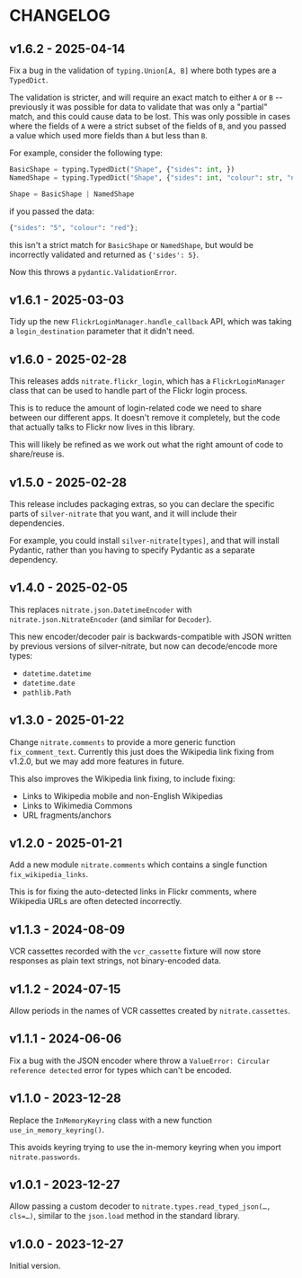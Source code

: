 # CHANGELOG

## v1.6.2 - 2025-04-14

Fix a bug in the validation of `typing.Union[A, B]` where both types are a `TypedDict`.

The validation is stricter, and will require an exact match to either `A` or `B` -- previously it was possible for data to validate that was only a "partial" match, and this could cause data to be lost.
This was only possible in cases where the fields of `A` were a strict subset of the fields of `B`, and you passed a value which used more fields than `A` but less than `B`.

For example, consider the following type:

```python
BasicShape = typing.TypedDict("Shape", {"sides": int, })
NamedShape = typing.TypedDict("Shape", {"sides": int, "colour": str, "name": str })

Shape = BasicShape | NamedShape
```

if you passed the data:

```python
{"sides": "5", "colour": "red"};
```

this isn't a strict match for `BasicShape` or `NamedShape`, but would be incorrectly validated and returned as `{'sides': 5}`.

Now this throws a `pydantic.ValidationError`.

## v1.6.1 - 2025-03-03

Tidy up the new `FlickrLoginManager.handle_callback` API, which was taking a `login_destination` parameter that it didn't need.

## v1.6.0 - 2025-02-28

This releases adds `nitrate.flickr_login`, which has a `FlickrLoginManager` class that can be used to handle part of the Flickr login process.

This is to reduce the amount of login-related code we need to share between our different apps.
It doesn't remove it completely, but the code that actually talks to Flickr now lives in this library.

This will likely be refined as we work out what the right amount of code to share/reuse is.

## v1.5.0 - 2025-02-28

This release includes packaging extras, so you can declare the specific parts of `silver-nitrate` that you want, and it will include their dependencies.

For example, you could install `silver-nitrate[types]`, and that will install Pydantic, rather than you having to specify Pydantic as a separate dependency.

## v1.4.0 - 2025-02-05

This replaces `nitrate.json.DatetimeEncoder` with `nitrate.json.NitrateEncoder` (and similar for `Decoder`).

This new encoder/decoder pair is backwards-compatible with JSON written by previous versions of silver-nitrate, but now can decode/encode more types:

-   `datetime.datetime`
-   `datetime.date`
-   `pathlib.Path`

## v1.3.0 - 2025-01-22

Change `nitrate.comments` to provide a more generic function `fix_comment_text`.
Currently this just does the Wikipedia link fixing from v1.2.0, but we may add more features in future.

This also improves the Wikipedia link fixing, to include fixing:

*   Links to Wikipedia mobile and non-English Wikipedias
*   Links to Wikimedia Commons
*   URL fragments/anchors

## v1.2.0 - 2025-01-21

Add a new module `nitrate.comments` which contains a single function `fix_wikipedia_links`.

This is for fixing the auto-detected links in Flickr comments, where Wikipedia URLs are often detected incorrectly.

## v1.1.3 - 2024-08-09

VCR cassettes recorded with the `vcr_cassette` fixture will now store responses as plain text strings, not binary-encoded data.

## v1.1.2 - 2024-07-15

Allow periods in the names of VCR cassettes created by `nitrate.cassettes`.

## v1.1.1 - 2024-06-06

Fix a bug with the JSON encoder where throw a `ValueError: Circular reference detected` error for types which can't be encoded.

## v1.1.0 - 2023-12-28

Replace the `InMemoryKeyring` class with a new function `use_in_memory_keyring()`.

This avoids keyring trying to use the in-memory keyring when you import `nitrate.passwords`.

## v1.0.1 - 2023-12-27

Allow passing a custom decoder to `nitrate.types.read_typed_json(…, cls=…)`, similar to the `json.load` method in the standard library.

## v1.0.0 - 2023-12-27

Initial version.
